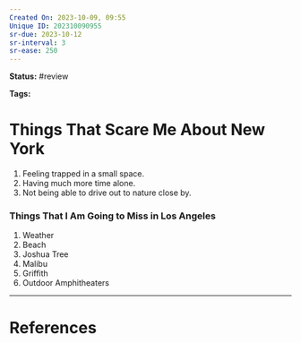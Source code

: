 ```yaml
---
Created On: 2023-10-09, 09:55
Unique ID: 202310090955
sr-due: 2023-10-12
sr-interval: 3
sr-ease: 250
---
```

**Status:** #review 

**Tags:** 

# Things That Scare Me About New York

1. Feeling trapped in a small space.
2. Having much more time alone.
3. Not being able to drive out to nature close by.


### Things That I Am Going to Miss in Los Angeles
1. Weather
2. Beach
3. Joshua Tree
4. Malibu
5. Griffith
6. Outdoor Amphitheaters



---
# References
